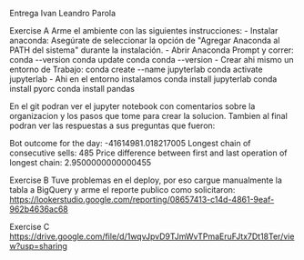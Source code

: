 Entrega Ivan Leandro Parola

Exercise A
Arme el ambiente con las siguientes instrucciones: 
        - Instalar anaconda: Asegúrate de seleccionar la opción de "Agregar Anaconda al PATH del sistema" durante la instalación.
        - Abrir Anaconda Prompt y correr:
                conda --version
                conda update conda
                conda --version
        - Crear ahi mismo un entorno de Trabajo:
                conda create --name jupyterlab
                conda activate jupyterlab
        - Ahi en el entorno instalamos
                conda install jupyterlab
                conda install pyorc
                conda install pandas

En el git podran ver el jupyter notebook con comentarios sobre la organizacion y los pasos que tome para crear la solucion. Tambien al final podran ver las respuestas a sus preguntas que fueron:

Bot outcome for the day: -41614981.018217005
Longest chain of consecutive sells: 485
Price difference between first and last operation of longest chain: 2.9500000000000455

Exercise B
Tuve problemas en el deploy, por eso cargue manualmente la tabla a BigQuery y arme el reporte publico como solicitaron:
https://lookerstudio.google.com/reporting/08657413-c14d-4861-9eaf-962b4636ac68

Exercise C
https://drive.google.com/file/d/1wqvJpvD9TJmWvTPmaEruFJtx7Dt18Ter/view?usp=sharing
